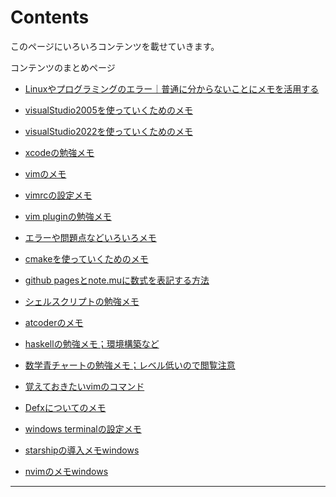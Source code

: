 # Contents

このページにいろいろコンテンツを載せていきます。

コンテンツのまとめページ

- [Linuxやプログラミングのエラー｜普通に分からないことにメモを活用する](howtomemo.md)

- [visualStudio2005を使っていくためのメモ](visualstudio2005.md)

- [visualStudio2022を使っていくためのメモ](visualstudio2022.md)

- [xcodeの勉強メモ](xcodememo.md)

- [vimのメモ](vimmemo.md)

- [vimrcの設定メモ](vimrc.md)

- [vim pluginの勉強メモ](vimpluginmemo.md)

- [エラーや問題点などいろいろメモ](iroiromemo.md)

- [cmakeを使っていくためのメモ](cmake.md)

- [github pagesとnote.muに数式を表記する方法](texdesuushiki.md)

- [シェルスクリプトの勉強メモ](shellscript.md)

- [atcoderのメモ](atcoder.md)

- [haskellの勉強メモ；環境構築など](haskell.md)

- [数学青チャートの勉強メモ；レベル低いので閲覧注意](suugaku.md)

- [覚えておきたいvimのコマンド](vimcmd.md)

- [Defxについてのメモ](defxmemo.md)

- [windows terminalの設定メモ](winterminal.md)

- [starshipの導入メモwindows](starship.md)

- [nvimのメモwindows](nvim.md)

---





















